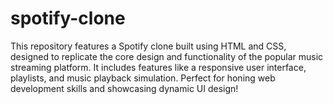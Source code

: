 # spotify-clone
This repository features a Spotify clone built using HTML and CSS, designed to replicate the core design and functionality of the popular music streaming platform. It includes features like a responsive user interface, playlists, and music playback simulation. Perfect for honing web development skills and showcasing dynamic UI design!
